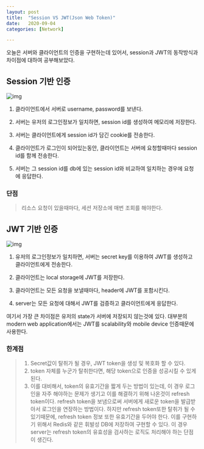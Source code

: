 ```yaml
---
layout: post
title:  "Session VS JWT(Json Web Token)"
date:   2020-09-04
categories: [Network]

---
```


오늘은 서버와 클라이언트의 인증을 구현하는데 있어서, session과 JWT의 동작방식과 차이점에 대하여 공부해보았다.  

## Session 기반 인증

![img](https://miro.medium.com/max/842/1*Hg1gUTXN5E3Nrku0jWCRow.png)

1. 클라이언트에서 서버로 username, password를 보낸다.

2. 서버는 유저의 로그인정보가 일치하면, session id를 생성하여 메모리에 저장한다.

3. 서버는 클라이언트에게 session id가 담긴 cookie를 전송한다.

4. 클라이언트가 로그인이 되어있는동안, 클라이언트는 서버에 요청할때마다 session id를 함께 전송한다.

5. 서버는 그 session id를 db에 있는 session id와 비교하여 일치하는 경우에 요청에 응답한다.

### 단점

> 리소스 요청이 있을때마다, 세션 저장소에 매번 조회를 해야한다.

## JWT 기반 인증

![img](https://miro.medium.com/max/842/1*PDry-Wb8JRquwnikIbJOJQ.png)

1. 유저의 로그인정보가 일치하면, 서버는 secret key를 이용하여 JWT를 생성하고 클라이언트에게 전송한다.

2. 클라이언트는 local storage에 JWT를 저장한다.

3. 클라이언트는 모든 요청을 보낼때마다, header에 JWT를 포함시킨다.

4. server는 모든 요청에 대해서 JWT를 검증하고 클라이언트에게 응답한다.

여기서 가장 큰 차이점은 유저의 state가 서버에 저장되지 않는것에 있다. 대부분의 modern web application에서는 JWT를 scalability와 mobile device 인증때문에 사용한다. 

### 한계점

> 1. Secret값이 탈취가 될 경우, JWT token을 생성 및 복호화 할 수 있다.
> 2. token 자체를 누군가 탈취한다면, 해당 token으로 인증을 성공시킬 수 있게된다.
> 3. 이를 대비해서, token의 유효기간을 짧게 두는 방법이 있는데, 이 경우 로그인을 자주 해야하는 문제가 생기고 이를 해결하기 위해 나온것이 refresh token이다. refresh token을 보냄으로써 서버에게 새로운 token을 발급받아서 로그인을 연장하는 방법이다. 하지만 refresh token또한 탈취가 될 수 있기때문에, refresh token 정보 또한 유효기간을 두어야 한다. 이를 구현하기 위해서 Redis와 같은 휘발성 DB에 저장하여 구현할 수 있다. 이 경우 server는 refresh token의 유효성을 검사하는 로직도 처리해야 하는 단점이 생긴다.

